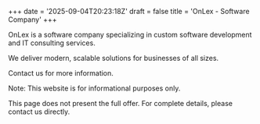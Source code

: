 +++
date = '2025-09-04T20:23:18Z'
draft = false
title = 'OnLex - Software Company'
+++

OnLex is a software company specializing in custom software development and IT consulting services.

We deliver modern, scalable solutions for businesses of all sizes.

Contact us for more information.

Note: This website is for informational purposes only.

This page does not present the full offer. For complete details, please contact us directly.
